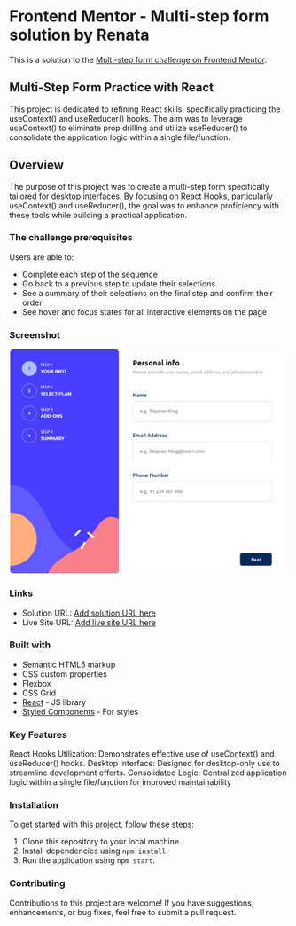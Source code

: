 # Frontend Mentor - Multi-step form solution by Renata

This is a solution to the [Multi-step form challenge on Frontend Mentor](https://www.frontendmentor.io/challenges/multistep-form-YVAnSdqQBJ).

## Multi-Step Form Practice with React

This project is dedicated to refining React skills, specifically practicing the useContext() and useReducer() hooks. The aim was to leverage useContext() to eliminate prop drilling and utilize useReducer() to consolidate the application logic within a single file/function.

## Overview

The purpose of this project was to create a multi-step form specifically tailored for desktop interfaces. By focusing on React Hooks, particularly useContext() and useReducer(), the goal was to enhance proficiency with these tools while building a practical application.

### The challenge prerequisites

Users are able to:

- Complete each step of the sequence
- Go back to a previous step to update their selections
- See a summary of their selections on the final step and confirm their order
- See hover and focus states for all interactive elements on the page

### Screenshot

![](./screenshot.jpg)

### Links

- Solution URL: [Add solution URL here](https://github.com/An-Renata/multi-step-form)
- Live Site URL: [Add live site URL here](https://incomparable-sunburst-3f100a.netlify.app/)

### Built with

- Semantic HTML5 markup
- CSS custom properties
- Flexbox
- CSS Grid
- [React](https://reactjs.org/) - JS library
- [Styled Components](https://styled-components.com/) - For styles

### Key Features

React Hooks Utilization: Demonstrates effective use of useContext() and useReducer() hooks.
Desktop Interface: Designed for desktop-only use to streamline development efforts.
Consolidated Logic: Centralized application logic within a single file/function for improved maintainability

### Installation

To get started with this project, follow these steps:

1. Clone this repository to your local machine.
2. Install dependencies using `npm install`.
3. Run the application using `npm start`.

### Contributing

Contributions to this project are welcome! If you have suggestions, enhancements, or bug fixes, feel free to submit a pull request.
